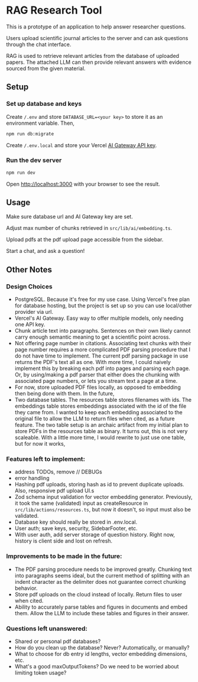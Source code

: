 # RAG Research Tool

This is a prototype of an application to help answer researcher questions.

Users upload scientific journal articles to the server and can ask questions through the chat interface.

RAG is used to retrieve relevant articles from the database of uploaded papers. The attached LLM can then provide relevant answers with evidence sourced from the given material.

## Setup

### Set up database and keys
Create `/.env` and store `DATABASE_URL=<your key>` to store it as an environment variable. Then,
```bash
npm run db:migrate
```

Create `/.env.local` and store your Vercel [AI Gateway API key](https://vercel.com/docs/ai-gateway/getting-started#set-up-your-api-key).

### Run the dev server

```bash
npm run dev
```

Open [http://localhost:3000](http://localhost:3000) with your browser to see the result.

## Usage

Make sure database url and AI Gateway key are set.

Adjust max number of chunks retrieved in `src/lib/ai/embedding.ts`.

Upload pdfs at the pdf upload page accessible from the sidebar.

Start a chat, and ask a question!

## Other Notes

### Design Choices
- PostgreSQL. Because it's free for my use case. Using Vercel's free plan for database hosting, but the project is set up so you can use local/other provider via url.
- Vercel's AI Gateway. Easy way to offer multiple models, only needing one API key.
- Chunk article text into paragraphs. Sentences on their own likely cannot carry enough semantic meaning to get a scientific point across.
- Not offering page number in citations. Associating text chunks with their page number requires a more complicated PDF parsing procedure that I do not have time to implement. The current pdf parsing package in use returns the PDF's text all as one. With more time, I could naively implement this by breaking each pdf into pages and parsing each page. Or, by using/making a pdf parser that either does the chunking with associated page numbers, or lets you stream text a page at a time.
- For now, store uploaded PDF files locally, as opposed to embedding then being done with them. In the future, 
- Two database tables. The resources table stores filenames with ids. The embeddings table stores embeddings associated with the id of the file they came from. I wanted to keep each embedding associated to the original file to allow the LLM to return files when cited, as a future feature. The two table setup is an archaic artifact from my initial plan to store PDFs in the resources table as binary. It turns out, this is not very scaleable. With a little more time, I would rewrite to just use one table, but for now it works,

### Features left to implement:
- address TODOs, remove // DEBUGs
- error handling
- Hashing pdf uploads, storing hash as id to prevent duplicate uploads. Also, responsive pdf upload UI.s
- Zod schema input validation for vector embedding generator. Previously, it took the same (validated) input as createResource in `src/lib/actions/resources.ts`, but now it doesn't, so input must also be validated.
- Database key should really be stored in .env.local.
- User auth; save keys, security, SidebarFooter, etc.
- With user auth, add server storage of question history. Right now, history is client side and lost on refresh.

### Improvements to be made in the future:
- The PDF parsing procedure needs to be improved greatly. Chunking text into paragraphs seems ideal, but the current method of splitting with an indent character as the delimiter does not guarantee correct chunking behavior.
- Store pdf uploads on the cloud instead of locally. Return files to user when cited.
- Ability to accurately parse tables and figures in documents and embed them. Allow the LLM to include these tables and figures in their answer.

### Questions left unanswered:
- Shared or personal pdf databases?
- How do you clean up the database? Never? Automatically, or manually?
- What to choose for db entry id lengths, vector embedding dimensions, etc.
- What's a good maxOutputTokens? Do we need to be worried about limiting token usage? 

